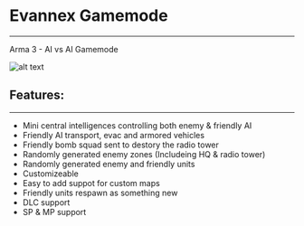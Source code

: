 # Evannex Gamemode
---
Arma 3 - AI vs AI Gamemode

![alt text](http://www.bradenmckewen.com/img/projects/arma-3-mods/invannex_logo.png "Logo")

## Features:
---
- Mini central intelligences controlling both enemy & friendly AI
- Friendly AI transport, evac and armored vehicles
- Friendly bomb squad sent to destory the radio tower
- Randomly generated enemy zones (Includeing HQ & radio tower)
- Randomly generated enemy and friendly units
- Customizeable
- Easy to add suppot for custom maps
- Friendly units respawn as something new
- DLC support
- SP & MP support
